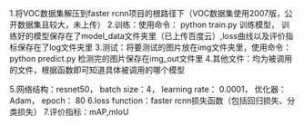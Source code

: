 1.将VOC数据集解压到faster rcnn项目的根路径下（VOC数据集使用2007版，公开数据集且较大，未上传）
2.训练：使用命令： python train.py 训练模型， 训练好的模型保存在了model_data文件夹里（已上传百度云）,loss曲线以及评价指标保存在了log文件夹里
3.测试：将要测试的图片放在img文件夹里，使用命令：python predict.py  检测完的图片保存在img_out文件里
4.其他文件：均为被调用的文件，根据函数即可知道具体被调用的哪个模型


5.网络结构：resnet50， batch size：4，  learning rate： 0.0001， 优化器：Adam，   epoch： 80
6.loss function：faster rcnn损失函数（包括回归损失、分类损失）
7.评价指标：mAP,mIoU
